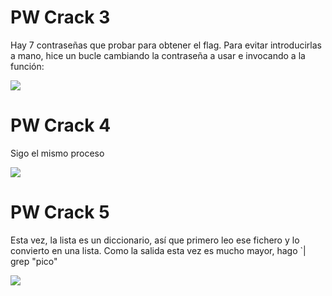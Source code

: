 # PW Crack 3
Hay 7 contraseñas que probar para obtener el flag. Para evitar introducirlas a mano, hice un bucle cambiando la contraseña a usar e invocando a la función: 

![](Imágenes/Pasted%20image%2020241031020144.png)



# PW Crack 4
Sigo el mismo proceso

![](Imágenes/Pasted%20image%2020241031020609.png)

# PW Crack 5
Esta vez, la lista es un diccionario, así que primero leo ese fichero y lo convierto en una lista. Como la salida esta vez es mucho mayor, hago `| grep "pico"

![](Imágenes/Pasted%20image%2020241031020551.png)